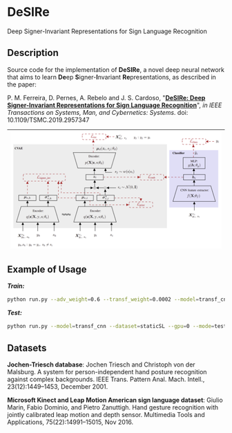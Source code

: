 # DeSIRe
Deep Signer-Invariant Representations for Sign Language Recognition

## Description
Source code for the implementation of **DeSIRe**, a novel deep neural network that aims to learn **De**ep **S**igner-**I**nvariant **Re**presentations, as described in the paper:

P. M. Ferreira, D. Pernes, A. Rebelo and J. S. Cardoso, "**[DeSIRe: Deep Signer-Invariant Representations for Sign Language Recognition](https://ieeexplore.ieee.org/abstract/document/8937777)**", *in IEEE Transactions on Systems, Man, and Cybernetics: Systems*. doi: 10.1109/TSMC.2019.2957347

| [![page1](./imgs/DeSIRe.png)](https://ieeexplore.ieee.org/abstract/document/8937777)  |
|:---:|

## Example of Usage

***Train:*** 
~~~bash
python run.py --adv_weight=0.6 --transf_weight=0.0002 --model=transf_cnn --dataset=staticSL --gpu=0 --mode=train
~~~

***Test:*** 
~~~bash
python run.py --model=transf_cnn --dataset=staticSL --gpu=0 --mode=test
~~~

## Datasets
**Jochen-Triesch database**: Jochen Triesch and Christoph von der Malsburg. A system for person-independent hand posture recognition against complex backgrounds. IEEE Trans. Pattern Anal. Mach. Intell., 23(12):1449–1453, December 2001.

**Microsoft Kinect and Leap Motion American sign language dataset**: Giulio Marin, Fabio Dominio, and Pietro Zanuttigh. Hand gesture recognition with jointly calibrated leap motion and depth sensor. Multimedia Tools and Applications, 75(22):14991–15015, Nov 2016.
